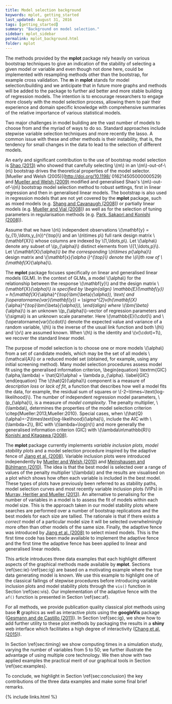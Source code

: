 ```yaml
---
title: Model selection background
keywords: mplot, getting_started
last_updated: August 31, 2016
tags: [getting_started]
summary: "Background on model selection."
sidebar: mplot_sidebar
permalink: mplot_background.html
folder: mplot
---
```



The methods provided by the **mplot** package rely heavily on various bootstrap techniques to give an indication of the stability of selecting a given model or variable and even though not done here, could be implemented with resampling methods other than the bootstrap, for example cross validation. The **m** in **mplot** stands for model selection/building and we anticipate that in  future more graphs and methods will be added to the package to further aid better and more stable building of regression models.  The intention is to encourage researchers to engage more closely with the model selection process, allowing them to pair their experience and domain specific knowledge with comprehensive summaries of the relative importance of various statistical models.

Two major challenges in model building are the vast number of models to choose from and the myriad of ways to do so.  Standard approaches include stepwise variable selection techniques and more recently the lasso. A common issue with these and other methods is their instability, that is, the tendency for small changes in the data to lead to the selection of different models.

An early and significant contribution to the use of bootstrap model selection is [Shao (2013)](http://doi.org/10.2307/2291661) who showed that carefully selecting \\(m\\) in an \\(m\\)-out-of-\\(n\\) bootstrap drives the theoretical properties of the model selector. [Mueller and Welsh (2005)](http://doi.org/10.1198/ 016214505000000529) and [Mueller and Welsh (2009)](http://www3.stat.sinica.edu.tw/sstest/oldpdf/A19n315.pdf) modified and generalised Shao's \\(m\\)-out-of-\\(n\\) bootstrap model selection method to robust settings, first in linear regression and then in generalised linear models. The bootstrap is also used in regression models that are not yet covered by the **mplot** package, such as mixed models (e.g. [Shang and Cavanaugh (2008)](http://doi.org/10.1016/j.csda.2007.06.019)) or partially linear models (e.g. [Mueller and Vial (2008)](http://doi.org/10.1111/j.1467-842X.2009.00540.x)) as well as for the selection of tuning parameters in regularisation methods (e.g. [Park, Sakaori and Konishi (2008)](http://doi.org/10.1080/00949655.2012.755532)).

Assume that we have \\(n\\) independent observations \\(\mathbf{y} = (y_{1},\ldots,y_{n})^{\top}\\) and an \\(n\times p\\) full rank design matrix \\(\mathbf{X}\\) whose columns are indexed by \\(1,\ldots,p\\). Let \\(\alpha\\) denote any subset of \\(p_{\alpha}\\) distinct elements from \\(\{1,\ldots,p\}\\). Let \\(\mathbf{X}_{\alpha}\\) be the corresponding \\(n\times p_{\alpha}\\) design matrix and \\(\mathbf{x}_{\alpha i}^{\top}\\) denote the \\(i\\)th row of \\(\mathbf{X}_{\alpha}\\).

The **mplot** package focuses specifically on linear and generalised linear models (GLM). In the context of GLMs, a model \\(\alpha\\) for the relationship between the response \\(\mathbf{y}\\) and the design matrix \\(\mathbf{X}_{\alpha}\\) is specified by
\begin{align}
\mathbb{E}(\mathbf{y}) = h(\mathbf{X}_{\alpha}^{\top}\bm{\beta}_{\alpha}), \text{ and }\operatorname{var}(\mathbf{y}) = \sigma^{2}v(h(\mathbf{X}_{\alpha}^{\top}\bm{\beta}_{\alpha})),
\end{align}
where \\(\bm{\beta}_{\alpha}\\) is an unknown \\(p_{\alpha}\\)-vector of regression parameters and \\(\sigma\\) is an unknown scale parameter. Here \\(\mathbb{E}(\cdot)\\) and \\(\operatorname{var}(\cdot)\\)  denote the expected value and variance of a random variable, \\(h\\) is the inverse of the usual link function and both \\(h\\) and \\(v\\) are assumed known. When \\(h\\) is the identity and \\(v(\cdot)=1\\), we recover the standard linear model.  

The purpose of model selection is to choose one or more models \\(\alpha\\) from a set of candidate models, which may be the set of all models \\(\mathcal{A}\\) or a reduced model set (obtained, for example, using any initial screening method). Many model selection procedures assess model fit using the generalised information criterion,
\begin{equation}
\textrm{GIC}(\alpha,\lambda) = \hat{Q}(\alpha) + \lambda p_{\alpha}. \label{GIC}
\end{equation}
The \\(\hat{Q}(\alpha)\\) component is a measure of _description loss_ or _lack of fit_, a function that describes how well a model fits the data, for example, the residual sum of squares or \\(-2~\times~\text{log-likelihood}\\). The number of independent regression model parameters, \\(p_{\alpha}\\), is a measure of _model complexity_. The penalty multiplier, \\(\lambda\\), determines the properties of the model selection criterion \citep{Mueller:2013,Mueller:2010}. Special cases, when \\(\hat{Q}(\alpha)=-2\times\text{log-likelihood}(\alpha)\\), include the AIC with \\(\lambda=2\\), BIC with \\(\lambda=\log(n)\\) and more generally the generalised information criterion (GIC) with \\(\lambda\in\mathbb{R}\\) [Konishi and Kitagawa (2008)](http://doi.org/10.1093/biomet/83.4.875 "Konishi S, Kitagawa G (1996). “Generalised Information Criteria in Model Selection.” Biometrika, 83(4), 875–890.").

The **mplot** package currently implements _variable inclusion plots_, _model stability plots_ and a model selection procedure inspired by the adaptive fence of [Jiang et al. (2008)](http://doi.org/10.1214/07-AOS517).  Variable inclusion plots were introduced independently by [Mueller and Welsh (2010)](http://doi.org/10.1111/j.1751-5823.2010.00108.x) and [Meinshausen and Bühlmann (2010)](http://doi.org/10.1111/j.1467-9868.2010.00740.x). The idea is that the best model is selected over a range of values of the penalty multiplier \\(\lambda\\) and the results are visualised on a plot which shows how often each variable is included in the best model.  These types of plots have previously been referred to as stability paths, model selection curves and most recently variable inclusion plots (VIPs) in [Murray, Heritier and Mueller (2013)](http://doi.org/10.1002/sim.5855).  An alternative to penalising for the number of variables in a model is to assess the fit of models within each model size. This is the approach taken in our model stability plots where searches are performed over a number of bootstrap replications and the best models for each size are tallied. The rationale is that if there exists a _correct_ model of a particular model size it will be selected overwhelmingly more often than other models of the same size.  Finally, the adaptive fence was introduced by [Jiang et al. (2008)](http://doi.org/10.1214/07-AOS517) to select mixed models.  This is the first time code has been made available to implement the adaptive fence and the first time the adaptive fence has been applied to linear and generalised linear models.

This article introduces three data examples that each highlight different aspects of the graphical methods made available by **mplot**. Sections \ref{sec:ie}-\ref{sec:ig} are based on a motivating example where the true data generating model is known. We use this example to highlight one of the classical failings of stepwise procedures before introducing variable inclusion plots and model stability plots through the `vis()` function in Section \ref{sec:vis}. Our implementation of the adaptive fence with the `af()` function is presented in Section \ref{sec:af}. 

For all methods, we provide publication quality classical plot methods using base **R** graphics as well as interactive plots using the **googleVis** package ([Gesmann and de Castillo (2011)](https://journal.r-project.org/archive/2011-2/RJournal_2011-2_Gesmann+de~Castillo.pdf)). In Section \ref{sec:ig}, we show how to add further utility to these plot methods by packaging the results in a **shiny** web interface which facilitates a high degree of interactivity ([Chang et al. (2015)](http://shiny.rstudio.com)).

In Section \ref{sec:timing} we show computing times in a simulation study, varying the number of variables from 5 to 50; we further illustrate the advantage of using multiple core technology.  We then show with two applied examples the practical merit of our graphical tools in Section \ref{sec:examples}.

To conclude, we highlight in Section \ref{sec:conclusion} the key contributions of the three data examples and make some final brief remarks.


{% include links.html %}
